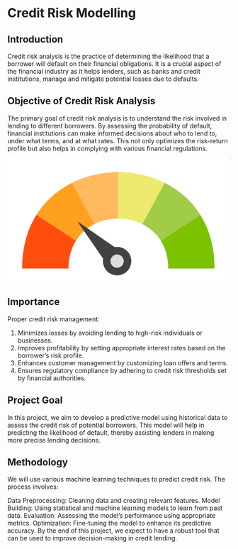 # Credit Risk Modelling

## Introduction
Credit risk analysis is the practice of determining the likelihood that a borrower will default on their financial obligations. It is a crucial aspect of the financial industry as it helps lenders, such as banks and credit institutions, manage and mitigate potential losses due to defaults.

## Objective of Credit Risk Analysis
The primary goal of credit risk analysis is to understand the risk involved in lending to different borrowers. By assessing the probability of default, financial institutions can make informed decisions about who to lend to, under what terms, and at what rates. This not only optimizes the risk-return profile but also helps in complying with various financial regulations.

![codespace](./credit.jpg)

## Importance
Proper credit risk management:

1. Minimizes losses by avoiding lending to high-risk individuals or businesses.
2. Improves profitability by setting appropriate interest rates based on the borrower’s risk profile.
3. Enhances customer management by customizing loan offers and terms.
4. Ensures regulatory compliance by adhering to credit risk thresholds set by financial authorities.


## Project Goal
In this project, we aim to develop a predictive model using historical data to assess the credit risk of potential borrowers. This model will help in predicting the likelihood of default, thereby assisting lenders in making more precise lending decisions.

## Methodology
We will use various machine learning techniques to predict credit risk. The process involves:

Data Preprocessing: Cleaning data and creating relevant features.
Model Building: Using statistical and machine learning models to learn from past data.
Evaluation: Assessing the model’s performance using appropriate metrics.
Optimization: Fine-tuning the model to enhance its predictive accuracy.
By the end of this project, we expect to have a robust tool that can be used to improve decision-making in credit lending.
